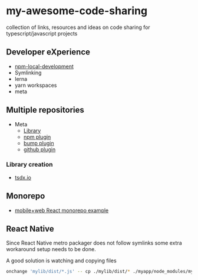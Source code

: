 # my-awesome-code-sharing
collection of links, resources and ideas on code sharing for typescript/javascript projects

## Developer eXperience
 - [npm-local-development](https://www.npmjs.com/package/npm-local-development)
 - Symlinking
 - lerna
 - yarn workspaces
 - meta

## Multiple repositories
 - Meta
    - [Library](https://github.com/mateodelnorte/meta)
    - [npm plugin](https://github.com/mateodelnorte/meta-npm)
    - [bump plugin](https://github.com/patrykzurawik/meta-bump)
    - [github plugin](https://github.com/mateodelnorte/meta-gh)

### Library creation
 - [tsdx.io](https://tsdx.io/)

## Monorepo

- [mobile+web React monorepo example](https://github.com/jlcastillo/rn-react-mobile-web-monorepo)

## React Native
Since React Native metro packager does not follow symlinks some extra workaround setup needs to be done.

A good solution is watching and copying files

```bash
onchange 'mylib/dist/*.js' -- cp ./mylib/dist/* ./myapp/node_modules/mylib
```

